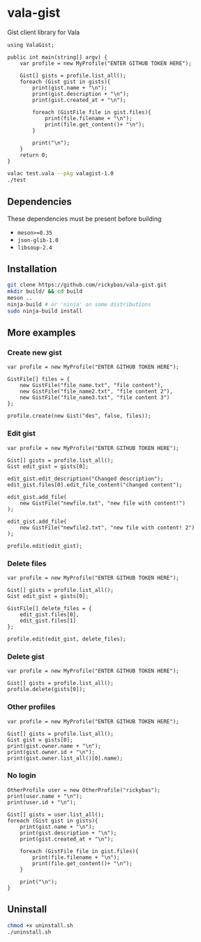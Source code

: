 # vala-gist
Gist client library for Vala

```vala
using ValaGist;

public int main(string[] argv) {
    var profile = new MyProfile("ENTER GITHUB TOKEN HERE");

    Gist[] gists = profile.list_all();
    foreach (Gist gist in gists){
        print(gist.name + "\n");
        print(gist.description + "\n");
        print(gist.created_at + "\n");

        foreach (GistFile file in gist.files){
            print(file.filename + "\n");
            print(file.get_content()+ "\n");
        }

        print("\n");
    }
    return 0;
}
```
```sh
valac test.vala --pkg valagist-1.0
./test
```

## Dependencies
These dependencies must be present before building

- `meson>=0.35`
- `json-glib-1.0`
- `libsoup-2.4`

## Installation

```sh
git clone https://github.com/rickybas/vala-gist.git
mkdir build/ && cd build
meson ..
ninja-build # or 'ninja' on some distributions
sudo ninja-build install
```

## More examples

### Create new gist

```vala
var profile = new MyProfile("ENTER GITHUB TOKEN HERE");

GistFile[] files = {
    new GistFile("file_name.txt", "file content"),
    new GistFile("file_name2.txt", "file content 2"),
    new GistFile("file_name3.txt", "file content 3")
};

profile.create(new Gist("des", false, files));
```

### Edit gist

```vala
var profile = new MyProfile("ENTER GITHUB TOKEN HERE");

Gist[] gists = profile.list_all();
Gist edit_gist = gists[0];

edit_gist.edit_description("Changed description");
edit_gist.files[0].edit_file_content("changed content");

edit_gist.add_file(
    new GistFile("newfile.txt", "new file with content!")
);

edit_gist.add_file(
    new GistFile("newfile2.txt", "new file with content! 2")
);

profile.edit(edit_gist);
```

### Delete files

```vala
var profile = new MyProfile("ENTER GITHUB TOKEN HERE");

Gist[] gists = profile.list_all();
Gist edit_gist = gists[0];

GistFile[] delete_files = {
    edit_gist.files[0],
    edit_gist.files[1]
};

profile.edit(edit_gist, delete_files);
```

### Delete gist

```vala
var profile = new MyProfile("ENTER GITHUB TOKEN HERE");

Gist[] gists = profile.list_all();
profile.delete(gists[0]);
```

### Other profiles

```vala
var profile = new MyProfile("ENTER GITHUB TOKEN HERE");

Gist[] gists = profile.list_all();
Gist gist = gists[0];
print(gist.owner.name + "\n");
print(gist.owner.id + "\n");
print(gist.owner.list_all()[0].name);
```

### No login

```vala
OtherProfile user = new OtherProfile("rickybas");
print(user.name + "\n");
print(user.id + "\n");

Gist[] gists = user.list_all();
foreach (Gist gist in gists){
    print(gist.name + "\n");
    print(gist.description + "\n");
    print(gist.created_at + "\n");

    foreach (GistFile file in gist.files){
        print(file.filename + "\n");
        print(file.get_content()+ "\n");
    }

    print("\n");
}
```

## Uninstall

```sh
chmod +x uninstall.sh
./uninstall.sh
```

